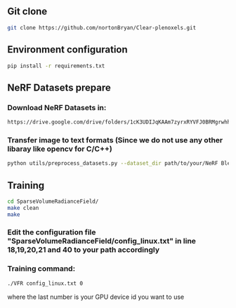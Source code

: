 ## Git clone
```bash
git clone https://github.com/nortonBryan/Clear-plenoxels.git
```
## Environment configuration
```bash
pip install -r requirements.txt
```
## NeRF Datasets prepare
### Download NeRF Datasets in:
```bash
https://drive.google.com/drive/folders/1cK3UDIJqKAAm7zyrxRYVFJ0BRMgrwhh4
```
### Transfer image to text formats (Since we do not use any other libaray like opencv for C/C++)
```bash
python utils/preprocess_datasets.py --dataset_dir path/to/your/NeRF Blender Dataset
```

## Training
```bash
cd SparseVolumeRadianceField/
make clean
make
```
### Edit the configuration file "SparseVolumeRadianceField/config_linux.txt" in line 18,19,20,21 and 40 to your path accordingly

### Training command:
```bash
./VFR config_linux.txt 0
```
where the last number is your GPU device id you want to use